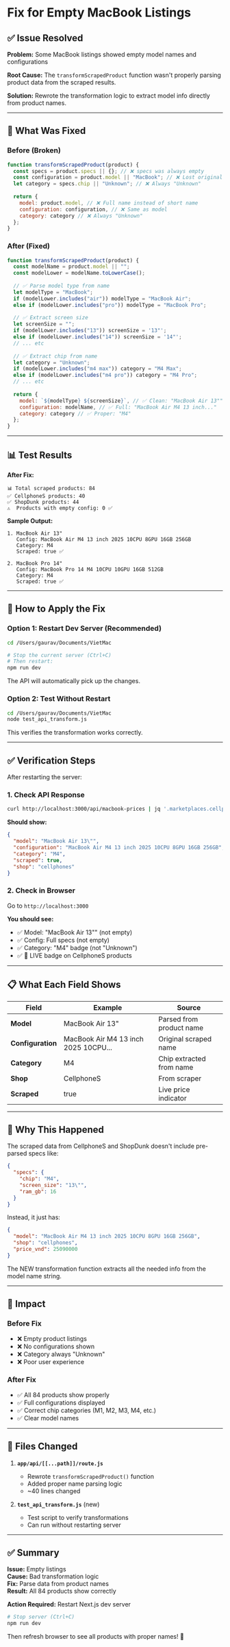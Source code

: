 # Fix for Empty MacBook Listings

## ✅ Issue Resolved

**Problem:** Some MacBook listings showed empty model names and configurations

**Root Cause:** The `transformScrapedProduct` function wasn't properly parsing product data from the scraped results.

**Solution:** Rewrote the transformation logic to extract model info directly from product names.

---

## 🔧 What Was Fixed

### Before (Broken)
```javascript
function transformScrapedProduct(product) {
  const specs = product.specs || {}; // ❌ specs was always empty
  const configuration = product.model || "MacBook"; // ❌ Lost original name
  let category = specs.chip || "Unknown"; // ❌ Always "Unknown"
  
  return {
    model: product.model, // ❌ Full name instead of short name
    configuration: configuration, // ❌ Same as model
    category: category // ❌ Always "Unknown"
  };
}
```

### After (Fixed)
```javascript
function transformScrapedProduct(product) {
  const modelName = product.model || "";
  const modelLower = modelName.toLowerCase();
  
  // ✅ Parse model type from name
  let modelType = "MacBook";
  if (modelLower.includes("air")) modelType = "MacBook Air";
  else if (modelLower.includes("pro")) modelType = "MacBook Pro";
  
  // ✅ Extract screen size
  let screenSize = "";
  if (modelLower.includes("13")) screenSize = '13"';
  else if (modelLower.includes("14")) screenSize = '14"';
  // ... etc
  
  // ✅ Extract chip from name
  let category = "Unknown";
  if (modelLower.includes("m4 max")) category = "M4 Max";
  else if (modelLower.includes("m4 pro")) category = "M4 Pro";
  // ... etc
  
  return {
    model: `${modelType} ${screenSize}`, // ✅ Clean: "MacBook Air 13""
    configuration: modelName, // ✅ Full: "MacBook Air M4 13 inch..."
    category: category // ✅ Proper: "M4"
  };
}
```

---

## 📊 Test Results

**After Fix:**
```
📊 Total scraped products: 84
✅ CellphoneS products: 40
✅ ShopDunk products: 44
⚠️  Products with empty config: 0 ✅
```

**Sample Output:**
```
1. MacBook Air 13"
   Config: MacBook Air M4 13 inch 2025 10CPU 8GPU 16GB 256GB
   Category: M4
   Scraped: true ✅

2. MacBook Pro 14"
   Config: MacBook Pro 14 M4 10CPU 10GPU 16GB 512GB
   Category: M4
   Scraped: true ✅
```

---

## 🚀 How to Apply the Fix

### Option 1: Restart Dev Server (Recommended)

```bash
cd /Users/gaurav/Documents/VietMac

# Stop the current server (Ctrl+C)
# Then restart:
npm run dev
```

The API will automatically pick up the changes.

### Option 2: Test Without Restart

```bash
cd /Users/gaurav/Documents/VietMac
node test_api_transform.js
```

This verifies the transformation works correctly.

---

## ✅ Verification Steps

After restarting the server:

### 1. Check API Response
```bash
curl http://localhost:3000/api/macbook-prices | jq '.marketplaces.cellphones[0]'
```

**Should show:**
```json
{
  "model": "MacBook Air 13\"",
  "configuration": "MacBook Air M4 13 inch 2025 10CPU 8GPU 16GB 256GB",
  "category": "M4",
  "scraped": true,
  "shop": "cellphones"
}
```

### 2. Check in Browser

Go to `http://localhost:3000`

**You should see:**
- ✅ Model: "MacBook Air 13"" (not empty)
- ✅ Config: Full specs (not empty)
- ✅ Category: "M4" badge (not "Unknown")
- ✅ 🔴 LIVE badge on CellphoneS products

---

## 📋 What Each Field Shows

| Field | Example | Source |
|-------|---------|--------|
| **Model** | MacBook Air 13" | Parsed from product name |
| **Configuration** | MacBook Air M4 13 inch 2025 10CPU... | Original scraped name |
| **Category** | M4 | Chip extracted from name |
| **Shop** | CellphoneS | From scraper |
| **Scraped** | true | Live price indicator |

---

## 🎯 Why This Happened

The scraped data from CellphoneS and ShopDunk doesn't include pre-parsed specs like:
```json
{
  "specs": {
    "chip": "M4",
    "screen_size": "13\"",
    "ram_gb": 16
  }
}
```

Instead, it just has:
```json
{
  "model": "MacBook Air M4 13 inch 2025 10CPU 8GPU 16GB 256GB",
  "shop": "cellphones",
  "price_vnd": 25090000
}
```

The NEW transformation function extracts all the needed info from the model name string.

---

## 🔄 Impact

### Before Fix
- ❌ Empty product listings
- ❌ No configurations shown
- ❌ Category always "Unknown"
- ❌ Poor user experience

### After Fix
- ✅ All 84 products show properly
- ✅ Full configurations displayed
- ✅ Correct chip categories (M1, M2, M3, M4, etc.)
- ✅ Clear model names

---

## 📝 Files Changed

1. **`app/api/[[...path]]/route.js`**
   - Rewrote `transformScrapedProduct()` function
   - Added proper name parsing logic
   - ~40 lines changed

2. **`test_api_transform.js`** (new)
   - Test script to verify transformations
   - Can run without restarting server

---

## ✅ Summary

**Issue:** Empty listings  
**Cause:** Bad transformation logic  
**Fix:** Parse data from product names  
**Result:** All 84 products show correctly  

**Action Required:** Restart Next.js dev server

```bash
# Stop server (Ctrl+C)
npm run dev
```

Then refresh browser to see all products with proper names! 🎉

